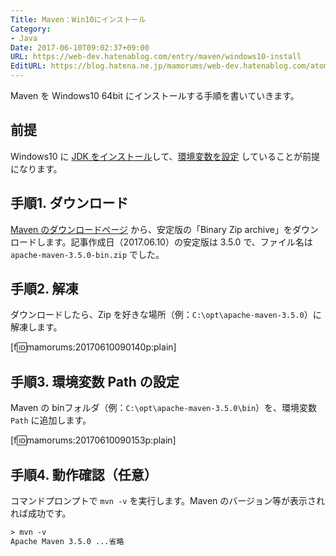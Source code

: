 ```yaml
---
Title: Maven：Win10にインストール
Category:
- Java
Date: 2017-06-10T09:02:37+09:00
URL: https://web-dev.hatenablog.com/entry/maven/windows10-install
EditURL: https://blog.hatena.ne.jp/mamorums/web-dev.hatenablog.com/atom/entry/13355765958053917957
---
```


Maven を Windows10 64bit にインストールする手順を書いていきます。


## 前提
Windows10 に [JDK をインストール](/entry/java/jdk/8/windows10-install)して、[環境変数を設定](/entry/java/jdk/8/windows10-env-variables) していることが前提になります。


## 手順1. ダウンロード
[Maven のダウンロードページ](https://maven.apache.org/download.cgi) から、安定版の「Binary Zip archive」をダウンロードします。記事作成日（2017.06.10）の安定版は 3.5.0 で、ファイル名は `apache-maven-3.5.0-bin.zip` でした。


## 手順2. 解凍
ダウンロードしたら、Zip を好きな場所（例：`C:\opt\apache-maven-3.5.0`）に解凍します。

[f:id:mamorums:20170610090140p:plain]


## 手順3. 環境変数 Path の設定
Maven の binフォルダ（例：`C:\opt\apache-maven-3.5.0\bin`）を、環境変数 `Path` に追加します。

[f:id:mamorums:20170610090153p:plain]


## 手順4. 動作確認（任意）
コマンドプロンプトで `mvn -v` を実行します。Maven のバージョン等が表示されれば成功です。

```txt
> mvn -v
Apache Maven 3.5.0 ...省略
```
